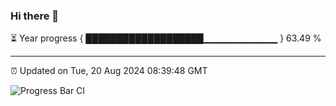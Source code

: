 ### Hi there 👋

⏳ Year progress { ███████████████████▁▁▁▁▁▁▁▁▁▁▁ } 63.49 %

---

⏰ Updated on Tue, 20 Aug 2024 08:39:48 GMT

![Progress Bar CI](https://github.com/IshwaranRudhara/GIT-ACTION/workflows/Progress%20Bar%20CI/badge.svg)
